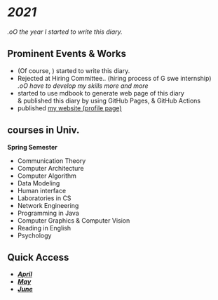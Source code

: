 # *2021*
*.oO the year I started to write this diary.*

## Prominent Events & Works
- (Of course, ) started to write this diary.
- Rejected at Hiring Committee.. (hiring process of G swe internship)  
  *.oO have to develop my skills more and more*
- started to use mdbook to generate web page of this diary  
  & published this diary by using GitHub Pages, & GitHub Actions
- published [my website (profile page)](https://otsukotsu.github.io/OtsuKotsuIO/)


## courses in Univ.
**Spring Semester**
- Communication Theory
- Computer Architecture
- Computer Algorithm
- Data Modeling
- Human interface
- Laboratories in CS
- Network Engineering
- Programming in Java
- Computer Graphics & Computer Vision
- Reading in English
- Psychology

## Quick Access
- [***April***](./April/top.md)
- [***May***](./May/top.md)
- [***June***](./June/top.md)
